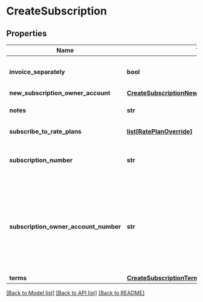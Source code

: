 # CreateSubscription

## Properties
Name | Type | Description | Notes
------------ | ------------- | ------------- | -------------
**invoice_separately** | **bool** | Specifies whether the subscription appears on a separate invoice when Zuora generates invoices.  | [optional] 
**new_subscription_owner_account** | [**CreateSubscriptionNewSubscriptionOwnerAccount**](CreateSubscriptionNewSubscriptionOwnerAccount.md) |  | [optional] 
**notes** | **str** | Notes about the subscription. These notes are only visible to Zuora users.  | [optional] 
**subscribe_to_rate_plans** | [**list[RatePlanOverride]**](RatePlanOverride.md) | List of rate plans associated with the subscription.  | [optional] 
**subscription_number** | **str** | Subscription number of the subscription. For example, A-S00000001.  If you do not set this field, Zuora will generate the subscription number.  | [optional] 
**subscription_owner_account_number** | **str** | Account number of an existing account that will own the subscription. For example, A00000001.  If you do not set this field or the &#x60;newSubscriptionOwnerAccount&#x60; field, the account that owns the order will also own the subscription. Zuora will return an error if you set this field and the &#x60;newSubscriptionOwnerAccount&#x60; field.  | [optional] 
**terms** | [**CreateSubscriptionTerms**](CreateSubscriptionTerms.md) |  | [optional] 

[[Back to Model list]](../README.md#documentation-for-models) [[Back to API list]](../README.md#documentation-for-api-endpoints) [[Back to README]](../README.md)


